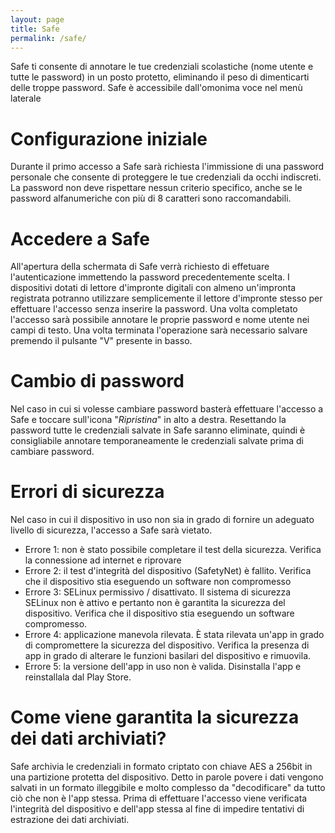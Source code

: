 ```yaml
---
layout: page
title: Safe
permalink: /safe/
---
```


Safe ti consente di annotare le tue credenziali scolastiche (nome utente e tutte le password) in un posto protetto, eliminando il peso di dimenticarti delle troppe password. Safe è accessibile dall'omonima voce nel menù laterale  

# Configurazione iniziale
Durante il primo accesso a Safe sarà richiesta l'immissione di una password personale che consente di proteggere le tue credenziali da occhi indiscreti. La password non deve rispettare nessun criterio specifico, anche se le password alfanumeriche con più di 8 caratteri sono raccomandabili.  

# Accedere a Safe
All'apertura della schermata di Safe verrà richiesto di effetuare l'autenticazione immettendo la password precedentemente scelta. I dispositivi dotati di lettore d'impronte digitali con almeno un'impronta registrata potranno utilizzare semplicemente il lettore d'impronte stesso per effettuare l'accesso senza inserire la password.
Una volta completato l'accesso sarà possibile annotare le proprie password e nome utente nei campi di testo. Una volta terminata l'operazione sarà necessario salvare premendo il pulsante "V" presente in basso. 

# Cambio di password
Nel caso in cui si volesse cambiare password basterà effettuare l'accesso a Safe e toccare sull'icona "_Ripristina_" in alto a destra. Resettando la password tutte le credenziali salvate in Safe saranno eliminate, quindi è consigliabile annotare temporaneamente le credenziali salvate prima di cambiare password.  

# Errori di sicurezza
Nel caso in cui il dispositivo in uso non sia in grado di fornire un adeguato livello di sicurezza, l'accesso a Safe sarà vietato.  
 * Errore 1: non è stato possibile completare il test della sicurezza. Verifica la connessione ad internet e riprovare
 * Errore 2: il test d'integrità del dispositivo (SafetyNet) è fallito. Verifica che il dispositivo stia eseguendo un software non compromesso
 * Errore 3: SELinux permissivo / disattivato. Il sistema di sicurezza SELinux non è attivo e pertanto non è garantita la sicurezza del dispositivo. Verifica che il dispositivo stia eseguendo un software compromesso.
 * Errore 4: applicazione manevola rilevata. È stata rilevata un'app in grado di compromettere la sicurezza del dispositivo. Verifica la presenza di app in grado di alterare le funzioni basilari del dispositivo e rimuovila.
 * Errore 5: la versione dell'app in uso non è valida. Disinstalla l'app e reinstallala dal Play Store.

# Come viene garantita la sicurezza dei dati archiviati?
Safe archivia le credenziali in formato criptato con chiave AES a 256bit in una partizione protetta del dispositivo. Detto in parole povere i dati vengono salvati in un formato illeggibile e molto complesso da "decodificare" da tutto ciò che non è l'app stessa. Prima di effettuare l'accesso viene verificata l'integrità del dispositivo e dell'app stessa al fine di impedire tentativi di estrazione dei dati archiviati.  